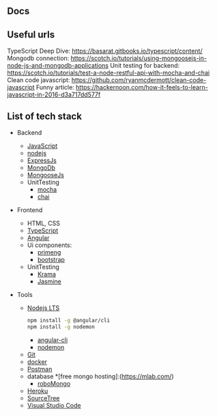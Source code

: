 ## Docs
## Useful urls

TypeScript Deep Dive:   https://basarat.gitbooks.io/typescript/content/
Mongodb connection: https://scotch.io/tutorials/using-mongoosejs-in-node-js-and-mongodb-applications
Unit testing for backend: https://scotch.io/tutorials/test-a-node-restful-api-with-mocha-and-chai
Clean code javascript: https://github.com/ryanmcdermott/clean-code-javascript
Funny article: https://hackernoon.com/how-it-feels-to-learn-javascript-in-2016-d3a717dd577f

## List of tech stack

* Backend
  * [JavaScript](https://www.javascript.com/)
  * [nodejs](https://nodejs.org/)
  * [ExpressJs](https://expressjs.com/)
  * [MongoDb](https://www.mongodb.com/)
  * [MongooseJs](http://mongoosejs.com/)
  * UnitTesting
    * [mocha](https://mochajs.org/)
    * [chai](http://chaijs.com/)

* Frontend
    * HTML, CSS
    * [TypeScript](https://www.typescriptlang.org/)
    * [Angular](https://angular.io/)
    * Ui components:
      * [primeng](https://www.primefaces.org/primeng/#/)
      * [bootstrap](https://getbootstrap.com/)
    * UnitTesting
      * [Krama](https://karma-runner.github.io/2.0/index.html)
      * [Jasmine](https://jasmine.github.io/)

* Tools
   * [Nodejs LTS](https://nodejs.org/en/)
     ```sh
     npm install -g @angular/cli
     npm install -g nodemon
     ```
     * [angular-cli](https://github.com/angular/angular-cli)
     * [nodemon](https://nodemon.io/)
   * [Git](https://git-scm.com/)
   * [docker](https://www.docker.com/)
   * [Postman](https://www.getpostman.com/)
   * database
       *[free mongo hosting]:(https://mlab.com/)
       * [roboMongo](https://robomongo.org/)
   * [Heroku](https://www.heroku.com/home)
   * [SourceTree](https://www.sourcetreeapp.com/)
   * [Visual Studio Code](https://code.visualstudio.com/)
